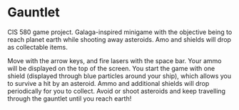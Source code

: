 # Gauntlet
CIS 580 game project. Galaga-inspired minigame with the objective being to reach planet earth while shooting away asteroids. 
Amo and shields will drop as collectable items.

Move with the arrow keys, and fire lasers with the space bar. Your ammo will be displayed on the top of the screen. You start the game with
one shield (displayed through blue particles around your ship), which allows you to survive a hit by an asteroid. Ammo and additional shields
will drop periodically for you to collect. Avoid or shoot asteroids and keep travelling through the gauntlet until you reach earth!
